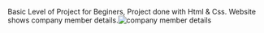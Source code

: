 Basic Level of Project for Beginers, Project done with Html & Css. Website shows company member details.![company member details](https://github.com/santhosh2767/Company-member-team-page/assets/123973189/aa89814d-c182-41d0-a70e-631753b4a99e)
